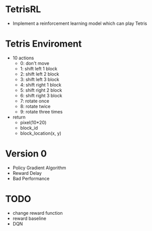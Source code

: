 # TetrisRL
- Implement a reinforcement learning model which can play Tetris

# Tetris Enviroment
- 10 actions
    - 0: don't move
    - 1: shift left 1 block
    - 2: shift left 2 block
    - 3: shift left 3 block
    - 4: shift right 1 block
    - 5: shift right 2 block
    - 6: shift right 3 block
    - 7: rotate once
    - 8: rotate twice
    - 9: rotate three times
- return
    - pixel(10*20)
    - block_id
    - block_location(x, y)

# Version 0
- Policy Gradient Algorithm
- Reward Delay
- Bad Performance

# TODO
- change reward function
- reward baseline
- DQN